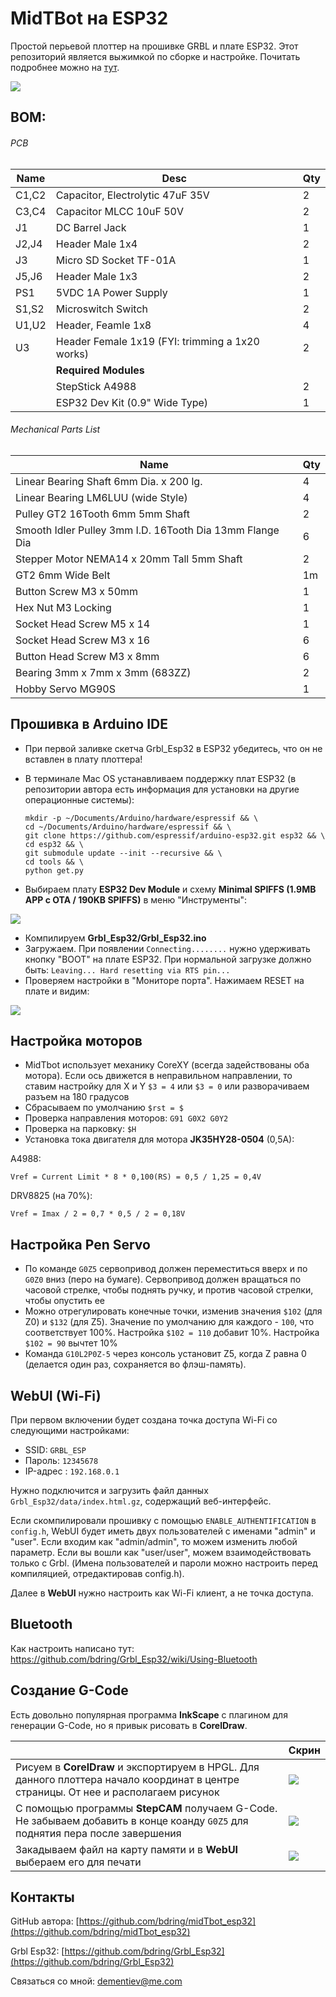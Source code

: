 MidTBot на ESP32
================

Простой перьевой плоттер на прошивке GRBL и плате ESP32. Этот репозиторий является выжимкой по сборке и настройке. Почитать подробнее можно на [тут](https://github.com/bdring/midTbot_esp32).

![](./img/device.jpg)

## BOM:

###### PCB

|Name|Desc|Qty
|---|---|---
|C1,C2|Capacitor, Electrolytic 47uF 35V|2
|C3,C4|Capacitor MLCC 10uF 50V|2
|J1|DC Barrel Jack|1
|J2,J4|Header Male 1x4|2
|J3|Micro SD Socket TF-01A|1
|J5,J6|Header Male 1x3|2
|PS1|5VDC 1A Power Supply|1
|S1,S2|Microswitch Switch|2
|U1,U2|Header, Feamle 1x8|4
|U3|Header Female 1x19 (FYI: trimming a 1x20 works)|2
||**Required Modules**|
||StepStick A4988|2
||ESP32 Dev Kit (0.9" Wide Type)|1

###### Mechanical Parts List

|Name|Qty
|---|---
|Linear Bearing Shaft 6mm Dia. x 200 lg.|4
|Linear Bearing LM6LUU (wide Style)|4
|Pulley GT2 16Tooth 6mm 5mm Shaft|2
|Smooth Idler Pulley 3mm I.D. 16Tooth Dia 13mm Flange Dia|6
|Stepper Motor NEMA14 x 20mm Tall 5mm Shaft|2
|GT2 6mm Wide Belt|1m
|Button Screw M3 x 50mm|1
|Hex Nut M3 Locking|1
|Socket Head Screw M5 x 14|1
|Socket Head Screw M3 x 16|6
|Button Head Screw M3 x 8mm|6
|Bearing 3mm x 7mm x 3mm (683ZZ)|2
|Hobby Servo MG90S|1

## Прошивка в Arduino IDE

- При первой заливке скетча Grbl_Esp32 в ESP32 убедитесь, что он не вставлен в плату плоттера!
- В терминале Mac OS устанавливаем поддержку плат ESP32 (в репозитории автора есть информация для установки на другие операционные системы):

  ```
  mkdir -p ~/Documents/Arduino/hardware/espressif && \
  cd ~/Documents/Arduino/hardware/espressif && \
  git clone https://github.com/espressif/arduino-esp32.git esp32 && \
  cd esp32 && \
  git submodule update --init --recursive && \
  cd tools && \
  python get.py 
  ```
- Выбираем плату **ESP32 Dev Module** и схему **Minimal SPIFFS (1.9MB APP с OTA / 190KB SPIFFS)** в меню "Инструменты":

![](./img/arduino.jpg)

- Компилируем **Grbl\_Esp32/Grbl\_Esp32.ino**
- Загружаем. При появлении ```Connecting........``` нужно удерживать кнопку "BOOT" на плате ESP32. При нормальной загрузке должно быть: ```Leaving... Hard resetting via RTS pin...```
- Проверяем настройки в "Мониторе порта". Нажимаем RESET на плате и видим:

![](./img/uart.jpg)

## Настройка моторов

- MidTbot использует механику CoreXY (всегда задействованы оба мотора). Если ось движется в неправильном направлении, то ставим настройку для X и Y ```$3 = 4``` или ```$3 = 0``` или разворачиваем разъем на 180 градусов
- Сбрасываем по умолчанию ```$rst = $```
- Проверка направления моторов: ```G91 G0X2 G0Y2```
- Проверка на парковку: ```$H```
- Установка тока двигателя для мотора **JK35HY28-0504** (0,5A): 

A4988:

```
Vref = Current Limit * 8 * 0,100(RS) = 0,5 / 1,25 = 0,4V
```

DRV8825 (на 70%):

```
Vref = Imax / 2 = 0,7 * 0,5 / 2 = 0,18V
```

## Настройка Pen Servo

- По команде ```G0Z5``` сервопривод должен переместиться вверх и по ```G0Z0``` вниз (перо на бумаге). Сервопривод должен вращаться по часовой стрелке, чтобы поднять ручку, и против часовой стрелки, чтобы опустить ее
- Можно отрегулировать конечные точки, изменив значения ```$102``` (для Z0) и ```$132``` (для Z5). Значение по умолчанию для каждого - ```100```, что соответствует 100%. Настройка ```$102 = 110``` добавит 10%. Настройка ```$102 = 90``` вычтет 10%
- Команда ```G10L2P0Z-5``` через консоль установит Z5, когда Z равна 0 (делается один раз, сохраняется во флэш-память).

## WebUI (Wi-Fi)

При первом включении будет создана точка доступа Wi-Fi со следующими настройками:

- SSID: ```GRBL_ESP```
- Пароль: ```12345678```
- IP-адрес : ```192.168.0.1```

Нужно подключится и загрузить файл данных ```Grbl_Esp32/data/index.html.gz```, содержащий веб-интерфейс.

Если скомпилировали прошивку с помощью ```ENABLE_AUTHENTIFICATION``` в ```config.h```, WebUI будет иметь двух пользователей с именами "admin" и "user". Если входим как "admin/admin", то  можем изменить любой параметр. Если вы вошли как "user/user", можем взаимодействовать только с Grbl. (Имена пользователей и пароли можно настроить перед компиляцией, отредактировав config.h).

Далее в **WebUI** нужно настроить как Wi-Fi клиент, а не точка доступа.

## Bluetooth

Как настроить написано тут: https://github.com/bdring/Grbl_Esp32/wiki/Using-Bluetooth

## Создание G-Code

Есть довольно популярная программа **InkScape** с плагином для генерации G-Code, но я привык рисовать в **CorelDraw**.

|                          | Скрин
|--------------------------|-----------------------------
| Рисуем в **CorelDraw** и экспортируем в HPGL. Для данного плоттера начало координат в центре страницы. От нее и располагаем рисунок   | ![](./img/coreldraw.png)
| С помощью программы **StepCAM** получаем G-Code. Не забываем добавить в конце коанду ```G0Z5``` для поднятия пера после завершения | ![](./img/stepcam.png)
| Закадываем файл на карту памяти и в **WebUI** выбераем его для печати | ![](./img/sd.png)

## Контакты

GitHub автора: [https://github.com/bdring/midTbot_esp32](https://github.com/bdring/midTbot_esp32)

Grbl Esp32: [https://github.com/bdring/Grbl_Esp32](https://github.com/bdring/Grbl_Esp32)

Связаться со мной: dementiev@me.com